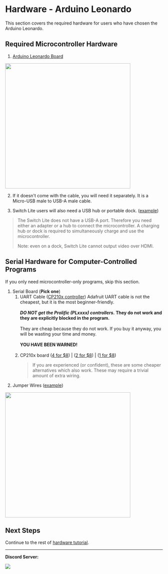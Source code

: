 # Hardware - Arduino Leonardo

This section covers the required hardware for users who have chosen the Arduino Leonardo.


## Required Microcontroller Hardware

1. [Arduino Leonardo Board](https://www.amazon.com/gp/product/B0786LJQ8K)

<img src="images/leonardo.jpg" height="400">

2. If it doesn't come with the cable, you will need it separately. It is a Micro-USB male to USB-A male cable.

3. Switch Lite users will also need a USB hub or portable dock. ([example](https://www.amazon.com/gp/product/B07JK9DFKH))

> The Switch Lite does not have a USB-A port. Therefore you need either an adapter or a hub to connect the microcontroller. A charging hub or dock is required to simultaneously charge and use the microcontroller.
>
> Note: even on a dock, Switch Lite cannot output video over HDMI.

## Serial Hardware for Computer-Controlled Programs

If you only need microcontroller-only programs, skip this section.

1. Serial Board (**Pick one**)
   1. UART Cable ([CP210x controller](https://www.adafruit.com/product/954)) Adafruit UART cable is not the cheapest, but it is the most beginner-friendly.<br><br>
      ***DO NOT get the Prolific (PLxxxx) controllers.* They do not work and they are explicitly blocked in the program.**<br><br>They are cheap because they do not work. If you buy it anyway, you will be wasting your time and money.<br><br>**YOU HAVE BEEN WARNED!**<br><br>
   2. CP210x board ([4 for $8](https://www.amazon.com/gp/product/B07T1XR9FT)) | ([2 for $8](https://www.amazon.com/gp/product/B07D6LLX19/)) | ([1 for $8](https://www.amazon.com/dp/B072K3Z3TL))
      >  If you are experienced (or confident), these are some cheaper alternatives which also work. These may require a trivial amount of extra wiring.
2. Jumper Wires ([example](https://www.amazon.com/dp/B07GD2BWPY))

<img src="https://raw.githubusercontent.com/PokemonAutomation/ComputerControl/master/Wiki/Hardware/images/leonardo.jpg" height="400">

## Next Steps

Continue to the rest of [hardware tutorial](Hardware.md).

<hr>

**Discord Server:** 

[<img src="https://canary.discordapp.com/api/guilds/695809740428673034/widget.png?style=banner2">](https://discord.gg/cQ4gWxN)










